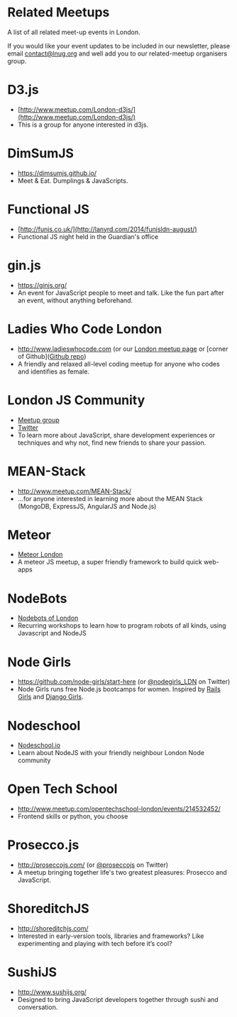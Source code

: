 Related Meetups
==========

A list of all related meet-up events in London.

If you would like your event updates to be included in our newsletter, please email contact@lnug.org and well add you to our related-meetup organisers group.

# D3.js
* [http://www.meetup.com/London-d3js/](http://www.meetup.com/London-d3js/)
* This is a group for anyone interested in d3js.

# DimSumJS
* https://dimsumjs.github.io/
* Meet & Eat. Dumplings & JavaScripts.

# Functional JS
* [http://funjs.co.uk/](http://lanyrd.com/2014/funjsldn-august/)
* Functional JS night held in the Guardian's office

# gin.js
* https://ginjs.org/
* An event for JavaScript people to meet and talk. Like the fun part after an event, without anything beforehand.

# Ladies Who Code London
* http://www.ladieswhocode.com (or our [London meetup page](http://www.meetup.com/Ladies-Who-Code-UK/) or [corner of Github]([Github repo](https://github.com/ladieswhocode/london))
* A friendly and relaxed all-level coding meetup for anyone who codes and identifies as female.

# London JS Community
* [Meetup group](http://www.meetup.com/London-JavaScript-Community/)
* [Twitter](https://twitter.com/london_JS)
* To learn more about JavaScript, share development experiences or techniques and why not, find new friends to share your passion.

# MEAN-Stack
* http://www.meetup.com/MEAN-Stack/
* ...for anyone interested in learning more about the MEAN Stack (MongoDB, ExpressJS, AngularJS and Node.js)

# Meteor
* [Meteor London](http://www.meetup.com/Meteor-London)
* A meteor JS meetup, a super friendly framework to build quick web-apps

# NodeBots
* [Nodebots of London](http://www.meetup.com/NodeBots-of-London)
* Recurring workshops to learn how to program robots of all kinds, using Javascript and NodeJS

# Node Girls
* https://github.com/node-girls/start-here (or [@nodegirls_LDN](twitter.com/nodegirls_LDN) on Twitter)
* Node Girls runs free Node.js bootcamps for women. Inspired by [Rails Girls](http://railsgirls.com/) and [Django Girls](https://djangogirls.org/).

# Nodeschool
* [Nodeschool.io](http://nodeschool.io)
* Learn about NodeJS with your friendly neighbour London Node community

# Open Tech School
* http://www.meetup.com/opentechschool-london/events/214532452/
* Frontend skills or python, you choose

# Prosecco.js
* http://proseccojs.com/ (or [@proseccojs](twitter.com/proseccojs) on Twitter)
* A meetup bringing together life's two greatest pleasures: Prosecco and JavaScript.

# ShoreditchJS
* http://shoreditchjs.com/
* Interested in early-version tools, libraries and frameworks? Like experimenting and playing with tech before it’s cool?

# SushiJS
* http://www.sushijs.org/
* Designed to bring JavaScript developers together through sushi and conversation.
